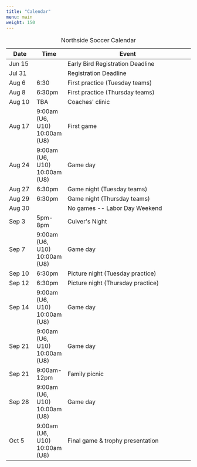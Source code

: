 ```yaml
---
title: "Calendar"
menu: main
weight: 150
---
```


<table class="table">
  <caption align="top">Northside Soccer Calendar</caption>
  <thead>
    <tr>
      <th width="15%">Date</th>
      <th width="15%">Time</th>
      <th width="70%">Event</th>
    </tr>
  </thead>
  <tbody>
    <tr>
      <td>Jun 15</td>
      <td></td>
      <td>Early Bird Registration Deadline</td>
    </tr>
    <tr>
      <td>Jul 31</td>
      <td></td>
      <td>Registration Deadline</td>
    </tr>
    <tr>
      <td>Aug 6</td>
      <td>6:30</td>
      <td>First practice (Tuesday teams)</td>
    </tr>
    <tr>
      <td>Aug 8</td>
      <td>6:30pm</td>
      <td>First practice (Thursday teams)</td>
    </tr>
    <tr>
      <td>Aug 10</td>
      <td>TBA</td>
      <td>Coaches' clinic</td>
    </tr>
    <tr>
      <td>Aug 17</td>
      <td>
        9:00am (U6, U10)<br />
        10:00am (U8)<br />
      </td>
      <td>First game</td>
    </tr>
    <tr>
      <td>Aug 24</td>
      <td>
        9:00am (U6, U10)<br />
        10:00am (U8)<br />
      </td>
      <td>Game day</td>
    </tr>
    <tr>
      <td>Aug 27</td>
      <td>6:30pm</td>
      <td>Game night (Tuesday teams)</td>
    </tr>
    <tr>
      <td>Aug 29</td>
      <td>6:30pm</td>
      <td>Game night (Thursday teams)</td>
    </tr>
    <tr>
      <td>Aug 30</td>
      <td></td>
      <td>No games -- Labor Day Weekend</td>
    </tr>
    <tr>
      <td>Sep 3</td>
      <td>5pm-8pm</td>
	  <td>Culver's Night</td>
    </tr>
    <tr>
      <td>Sep 7</td>
      <td>
        9:00am (U6, U10)<br />
        10:00am (U8)<br />
      </td>
      <td>Game day</td>
    </tr>
    <tr>
      <td>Sep 10</td>
      <td>
        6:30pm
      </td>
      <td>Picture night (Tuesday practice)</td>
    </tr>
    <tr>
      <td>Sep 12</td>
      <td>
        6:30pm
      </td>
      <td>Picture night (Thursday practice)</td>
    </tr>
    <tr>
      <td>Sep 14</td>
      <td>
        9:00am (U6, U10)<br />
        10:00am (U8)<br />
      </td>
      <td>Game day</td>
    </tr>
    <tr>
      <td>Sep 21</td>
      <td>
        9:00am (U6, U10)<br />
        10:00am (U8)<br />
      </td>
      <td>Game day</td>
    </tr>
    <tr>
      <td>Sep 21</td>
      <td>9:00am-12pm</td>
      <td>Family picnic</td>
    </tr>
    <tr>
      <td>Sep 28</td>
      <td>
        9:00am (U6, U10)<br />
        10:00am (U8)<br />
      </td>
      <td>Game day</td>
    </tr>
    <tr>
      <td>Oct 5</td>
      <td>
        9:00am (U6, U10)<br />
        10:00am (U8)<br />
      </td>
      <td>Final game &amp; trophy presentation</td>
    </tr>
  </tbody>
</table>
